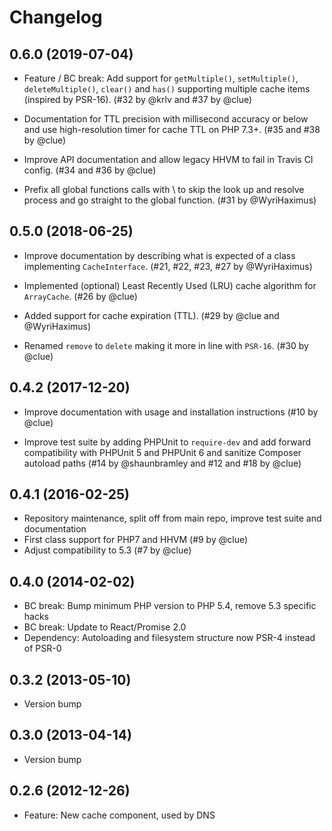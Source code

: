 # Changelog

## 0.6.0 (2019-07-04)

*   Feature / BC break: Add support for `getMultiple()`, `setMultiple()`, `deleteMultiple()`, `clear()` and `has()`
    supporting multiple cache items (inspired by PSR-16).
    (#32 by @krlv and #37 by @clue)

*   Documentation for TTL precision with millisecond accuracy or below and
    use high-resolution timer for cache TTL on PHP 7.3+.
    (#35 and #38 by @clue)

*   Improve API documentation and allow legacy HHVM to fail in Travis CI config.
    (#34 and #36 by @clue)

*   Prefix all global functions calls with \ to skip the look up and resolve process and go straight to the global function.
    (#31 by @WyriHaximus)

## 0.5.0 (2018-06-25)

* Improve documentation by describing what is expected of a class implementing `CacheInterface`. 
  (#21, #22, #23, #27 by @WyriHaximus)

* Implemented (optional) Least Recently Used (LRU) cache algorithm for `ArrayCache`. 
  (#26 by @clue)

* Added support for cache expiration (TTL).
  (#29 by @clue and @WyriHaximus)

* Renamed `remove` to `delete` making it more in line with `PSR-16`. 
  (#30 by @clue)

## 0.4.2 (2017-12-20)

*   Improve documentation with usage and installation instructions
    (#10 by @clue)

*   Improve test suite by adding PHPUnit to `require-dev` and
    add forward compatibility with PHPUnit 5 and PHPUnit 6 and
    sanitize Composer autoload paths
    (#14 by @shaunbramley and #12 and #18 by @clue)

## 0.4.1 (2016-02-25)

* Repository maintenance, split off from main repo, improve test suite and documentation
* First class support for PHP7 and HHVM (#9 by @clue)
* Adjust compatibility to 5.3 (#7 by @clue)

## 0.4.0 (2014-02-02)

* BC break: Bump minimum PHP version to PHP 5.4, remove 5.3 specific hacks
* BC break: Update to React/Promise 2.0
* Dependency: Autoloading and filesystem structure now PSR-4 instead of PSR-0

## 0.3.2 (2013-05-10)

* Version bump

## 0.3.0 (2013-04-14)

* Version bump

## 0.2.6 (2012-12-26)

* Feature: New cache component, used by DNS
